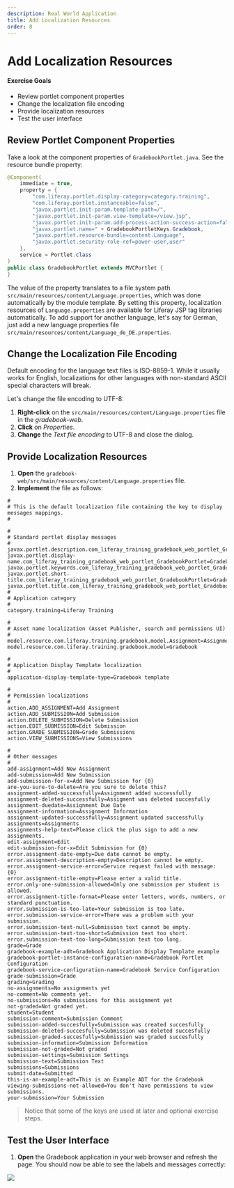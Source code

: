 ```yaml
---
description: Real World Application
title: Add Localization Resources
order: 8
---
```


# Add Localization Resources

<div class="ahead">
<h4>Exercise Goals</h4>
	<ul>
		<li>Review portlet component properties</li>
		<li>Change the localization file encoding</li>
		<li>Provide localization resources</li>
		<li>Test the user interface</li>
	</ul>
</div>

## Review Portlet Component Properties

Take a look at the component properties of `GradebookPortlet.java`. See the resource bundle property:

```java
@Component(
	immediate = true,
	property = {
		"com.liferay.portlet.display-category=category.training",
		"com.liferay.portlet.instanceable=false",
		"javax.portlet.init-param.template-path=/",
		"javax.portlet.init-param.view-template=/view.jsp",
		"javax.portlet.init-param.add-process-action-success-action=false",
		"javax.portlet.name=" + GradebookPortletKeys.Gradebook,
		"javax.portlet.resource-bundle=content.Language",
		"javax.portlet.security-role-ref=power-user,user"
	},
	service = Portlet.class
)
public class GradebookPortlet extends MVCPortlet {
}
```

The value of the property translates to a file system path `src/main/resources/content/Language.properties`, which was done automatically by the module template. By setting this property, localization resources of `Language.properties` are available for Liferay JSP tag libraries automatically. To add support for another language, let's say for German, just add a new language properties file `src/main/resources/content/Language_de_DE.properties`.

## Change the Localization File Encoding

Default encoding for the language text files is ISO-8859-1. While it usually works for English, localizations for other languages with non-standard ASCII special characters will break.

Let's change the file encoding to UTF-8:

1. **Right-click** on the `src/main/resources/content/Language.properties` file in the *gradebook-web*.
1. **Click** on *Properties*.
1. **Change** the *Text file encoding* to UTF-8 and close the dialog.

## Provide Localization Resources

1. **Open** the `gradebook-web/src/main/resources/content/Language.properties` file.
1. **Implement** the file as follows:

```properties
#
# This is the default localization file containing the key to display messages mappings.
#

#
# Standard portlet display messages
#
javax.portlet.description.com_liferay_training_gradebook_web_portlet_GradebookPortlet=Gradebook 
javax.portlet.display-name.com_liferay_training_gradebook_web_portlet_GradebookPortlet=Gradebook
javax.portlet.keywords.com_liferay_training_gradebook_web_portlet_GradebookPortlet=Gradebook
javax.portlet.short-title.com_liferay_training_gradebook_web_portlet_GradebookPortlet=Gradebook
javax.portlet.title.com_liferay_training_gradebook_web_portlet_GradebookPortlet=Gradebook
#
# Application category
#
category.training=Liferay Training

#
# Asset name localization (Asset Publisher, search and permissions UI)
#
model.resource.com.liferay.training.gradebook.model.Assignment=Assignment
model.resource.com.liferay.training.gradebook.model=Gradebook

#
# Application Display Template localization
#
application-display-template-type=Gradebook template

#
# Permission localizations
#
action.ADD_ASSIGNMENT=Add Assignment
action.ADD_SUBMISSION=Add Submission
action.DELETE_SUBMISSION=Delete Submission
action.EDIT_SUBMISSION=Edit Submission
action.GRADE_SUBMISSION=Grade Submissions
action.VIEW_SUBMISSIONS=View Submissions

#
# Other messages
#
add-assignment=Add New Assignment
add-submission=Add New Submission
add-submission-for-x=Add New Submission for {0}
are-you-sure-to-delete=Are you sure to delete this?
assignment-added-successfully=Assignment added successfully
assignment-deleted-successfully=Assigment was deleted succesfully
assignment-duedate=Assignment Due Date
assignment-information=Assignment Information
assignment-updated-successfully=Assignment updated successfully
assignments=Assignments
assignments-help-text=Please click the plus sign to add a new assignments.
edit-assignment=Edit
edit-submission-for-x=Edit Submission for {0}
error.assignment-date-empty=Due date cannot be empty.
error.assignment-description-empty=Description cannot be empty.
error.assignment-service-error=Service request failed with message: {0}
error.assignment-title-empty=Please enter a valid title.
error.only-one-submission-allowed=Only one submission per student is allowed.
error.assignment-title-format=Please enter letters, words, numbers, or standard punctuation.
error.submission-is-too-late=Your submission is too late.
error.submission-service-error=There was a problem with your submission.
error.submission-text-null=Submission text cannot be empty.
error.submission-text-too-short=Submission text too short.
error.submission-text-too-long=Submission text too long.
grade=Grade
gradebook-example-adt=Gradebook Application Display Template example
gradebook-portlet-instance-configuration-name=Gradebook Portlet Configuration
gradebook-service-configuration-name=Gradebook Service Configuration
grade-submission=Grade
grading=Grading
no-assignments=No assignments yet
no-comment=No comments yet.
no-submissions=No submissions for this assignment yet
not-graded=Not graded yet.
student=Student
submission-comment=Submission Comment
submission-added-succesfully=Submission was created succesfully
submission-deleted-succesfully=Submission was deleted succesfully
submission-graded-succesfully=Submission was graded succesfully
submission-information=Submission Information
submission-not-graded=Not graded
submission-settings=Submission Settings
submission-text=Submission Text
submissions=Submissions
submit-date=Submitted
this-is-an-example-adt=This is an Example ADT for the Gradebook
viewing-submissions-not-allowed=You don't have permissions to view submissions.
your-submission=Your Submission
```

> Notice that some of the keys are used at later and optional exercise steps.

## Test the User Interface

1. **Open** the Gradebook application in your web browser and refresh the page. You should now be able to see the labels and messages correctly:

<img src="../images/localizations-in-place.png" style="max-height: 35%"/>